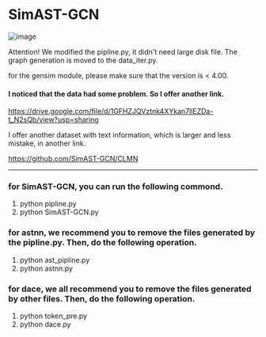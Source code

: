 # SimAST-GCN

![image](https://user-images.githubusercontent.com/93702668/147535219-77a55fc0-bb50-4466-9a9d-41c26fcb2ae6.png)


Attention! We modified the pipline.py, it didn't need large disk file. The graph generation is moved to the data_iter.py.

for the gensim module, please make sure that the version is < 4.00.

#### I noticed that the data had some problem. So I offer another link.
https://drive.google.com/file/d/1GFHZJQVztnk4XYkan7llEZDa-t_N2sQb/view?usp=sharing

I offer another dataset with text information, which is larger and less mistake, in another link.

https://github.com/SimAST-GCN/CLMN

---

### for SimAST-GCN, you can run the following commond.
1. python pipline.py
2. python SimAST-GCN.py

### for astnn, we recommend you to remove the files generated by the pipline.py. Then, do the following operation.
1. python ast_pipline.py
2. python astnn.py


### for dace, we all recommend you to remove the files generated by other files. Then, do the following operation.
1. python token_pre.py
2. python dace.py
